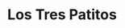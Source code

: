 ---
title: "Los Tres Patitos"
url: /ciudad-autonoma-de-buenos-aires/los-tres-patitos-avenida-de-los-incas/
shop: Kleidung
---